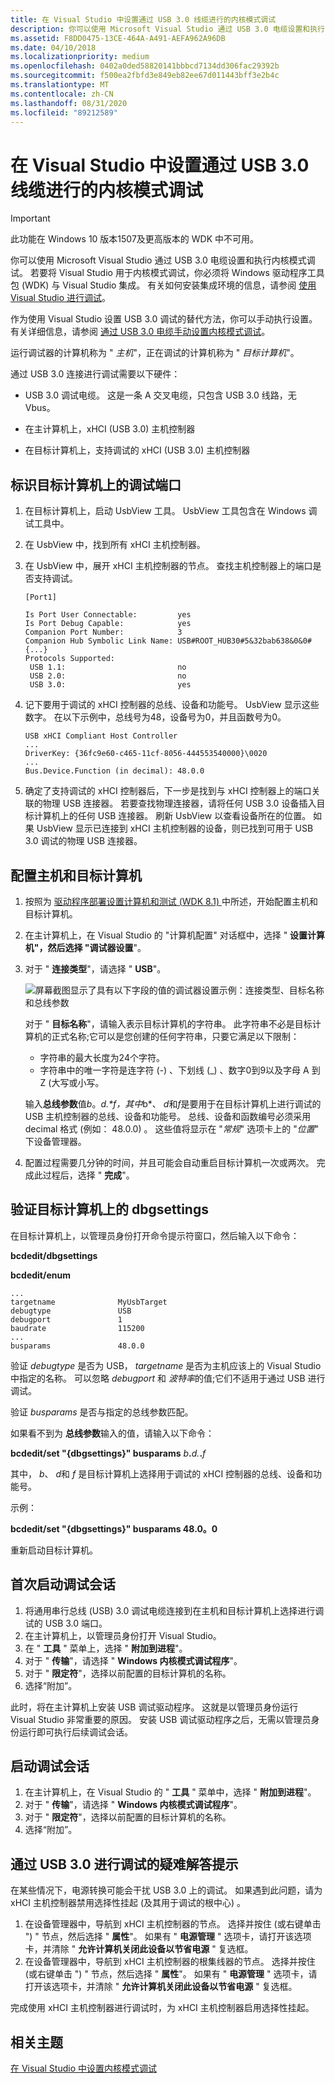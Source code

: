 ```yaml
---
title: 在 Visual Studio 中设置通过 USB 3.0 线缆进行的内核模式调试
description: 你可以使用 Microsoft Visual Studio 通过 USB 3.0 电缆设置和执行内核模式调试。
ms.assetid: F8DD0475-13CE-464A-A491-AEFA962A96DB
ms.date: 04/10/2018
ms.localizationpriority: medium
ms.openlocfilehash: 0402a0ded58820141bbbcd7134dd306fac29392b
ms.sourcegitcommit: f500ea2fbfd3e849eb82ee67d011443bff3e2b4c
ms.translationtype: MT
ms.contentlocale: zh-CN
ms.lasthandoff: 08/31/2020
ms.locfileid: "89212589"
---
```

# <a name="setting-up-kernel-mode-debugging-over-a-usb-30-cable-in-visual-studio"></a>在 Visual Studio 中设置通过 USB 3.0 线缆进行的内核模式调试

> [!IMPORTANT]
> 此功能在 Windows 10 版本1507及更高版本的 WDK 中不可用。
>

你可以使用 Microsoft Visual Studio 通过 USB 3.0 电缆设置和执行内核模式调试。 若要将 Visual Studio 用于内核模式调试，你必须将 Windows 驱动程序工具包 (WDK) 与 Visual Studio 集成。 有关如何安装集成环境的信息，请参阅 [使用 Visual Studio 进行调试](debugging-using-visual-studio.md)。

作为使用 Visual Studio 设置 USB 3.0 调试的替代方法，你可以手动执行设置。 有关详细信息，请参阅 [通过 USB 3.0 电缆手动设置内核模式调试](setting-up-a-usb-3-0-debug-cable-connection.md)。

运行调试器的计算机称为 " *主机*"，正在调试的计算机称为 " *目标计算机*"。

通过 USB 3.0 连接进行调试需要以下硬件：

-   USB 3.0 调试电缆。 这是一条 A 交叉电缆，只包含 USB 3.0 线路，无 Vbus。

-   在主计算机上，xHCI (USB 3.0) 主机控制器

-   在目标计算机上，支持调试的 xHCI (USB 3.0) 主机控制器

## <a name="span-idsetting_up_the_computer_usb3_manualspanspan-idsetting_up_the_computer_usb3_manualspanidentifying-a-debug-port-on-the-target-computer"></a><span id="setting_up_the_computer_usb3_manual"></span><span id="SETTING_UP_THE_COMPUTER_USB3_MANUAL"></span>标识目标计算机上的调试端口


1.  在目标计算机上，启动 UsbView 工具。 UsbView 工具包含在 Windows 调试工具中。
2.  在 UsbView 中，找到所有 xHCI 主机控制器。
3.  在 UsbView 中，展开 xHCI 主机控制器的节点。 查找主机控制器上的端口是否支持调试。

    ```console
    [Port1] 

    Is Port User Connectable:         yes
    Is Port Debug Capable:            yes
    Companion Port Number:            3
    Companion Hub Symbolic Link Name: USB#ROOT_HUB30#5&32bab638&0&0#{...}
    Protocols Supported:
     USB 1.1:                         no
     USB 2.0:                         no
     USB 3.0:                         yes
    ```

4.  记下要用于调试的 xHCI 控制器的总线、设备和功能号。 UsbView 显示这些数字。 在以下示例中，总线号为48，设备号为0，并且函数号为0。

    ```console
    USB xHCI Compliant Host Controller
    ...
    DriverKey: {36fc9e60-c465-11cf-8056-444553540000}\0020
    ...
    Bus.Device.Function (in decimal): 48.0.0
    ```

5.  确定了支持调试的 xHCI 控制器后，下一步是找到与 xHCI 控制器上的端口关联的物理 USB 连接器。 若要查找物理连接器，请将任何 USB 3.0 设备插入目标计算机上的任何 USB 连接器。 刷新 UsbView 以查看设备所在的位置。 如果 UsbView 显示已连接到 xHCI 主机控制器的设备，则已找到可用于 USB 3.0 调试的物理 USB 连接器。

## <a name="span-idconfiguring_the_host_and_target_computersspanspan-idconfiguring_the_host_and_target_computersspanspan-idconfiguring_the_host_and_target_computersspanconfiguring-the-host-and-target-computers"></a><span id="Configuring_the_host_and_target_computers"></span><span id="configuring_the_host_and_target_computers"></span><span id="CONFIGURING_THE_HOST_AND_TARGET_COMPUTERS"></span>配置主机和目标计算机


1.  按照为 [驱动程序部署设置计算机和测试 (WDK 8.1) ](../gettingstarted/provision-a-target-computer-wdk-8-1.md)中所述，开始配置主机和目标计算机。
2.  在主计算机上，在 Visual Studio 的 "计算机配置" 对话框中，选择 " **设置计算机"，然后选择 "调试器设置**"。
3.  对于 " **连接类型**"，请选择 " **USB**"。

    ![屏幕截图显示了具有以下字段的值的调试器设置示例：连接类型、目标名称和总线参数](images/setupusbvs.png)

    对于 " **目标名称**"，请输入表示目标计算机的字符串。 此字符串不必是目标计算机的正式名称;它可以是您创建的任何字符串，只要它满足以下限制：

    -   字符串的最大长度为24个字符。
    -   字符串中的唯一字符是连字符 (-) 、下划线 (\_) 、数字0到9以及字母 A 到 Z (大写或小写。

    输入**总线参数**值*b*。*d.**f*，其中*b*、 *d*和*f*是要用于在目标计算机上进行调试的 USB 主机控制器的总线、设备和功能号。 总线、设备和函数编号必须采用 decimal 格式 (例如： 48.0.0) 。 这些值将显示在 "*常规*" 选项卡上的 "*位置*" 下设备管理器。  

4.  配置过程需要几分钟的时间，并且可能会自动重启目标计算机一次或两次。 完成此过程后，选择 " **完成**"。

## <a name="span-idverifying_dbgsettings_on_the_target_computerspanspan-idverifying_dbgsettings_on_the_target_computerspanspan-idverifying_dbgsettings_on_the_target_computerspanverifying-dbgsettings-on-the-target-computer"></a><span id="Verifying_dbgsettings_on_the_Target_Computer"></span><span id="verifying_dbgsettings_on_the_target_computer"></span><span id="VERIFYING_DBGSETTINGS_ON_THE_TARGET_COMPUTER"></span>验证目标计算机上的 dbgsettings


在目标计算机上，以管理员身份打开命令提示符窗口，然后输入以下命令：

**bcdedit/dbgsettings**

**bcdedit/enum**

```console
...
targetname              MyUsbTarget
debugtype               USB
debugport               1
baudrate                115200
...
busparams               48.0.0
```

验证 *debugtype* 是否为 USB， *targetname* 是否为主机应该上的 Visual Studio 中指定的名称。 可以忽略 *debugport* 和 *波特率*的值;它们不适用于通过 USB 进行调试。

验证 *busparams* 是否与指定的总线参数匹配。

如果看不到为 **总线参数**输入的值，请输入以下命令：

**bcdedit/set "{dbgsettings}" busparams** <em>b</em>**.**<em>d.</em>**.**<em>f</em>

其中， *b*、 *d*和 *f* 是目标计算机上选择用于调试的 xHCI 控制器的总线、设备和功能号。

示例：

**bcdedit/set "{dbgsettings}" busparams 48.0。0**

重新启动目标计算机。

## <a name="span-idstarting_a_debugging_session_for_the_first_timespanspan-idstarting_a_debugging_session_for_the_first_timespanspan-idstarting_a_debugging_session_for_the_first_timespanstarting-a-debugging-session-for-the-first-time"></a><span id="Starting_a_Debugging_Session_for_the_First_Time"></span><span id="starting_a_debugging_session_for_the_first_time"></span><span id="STARTING_A_DEBUGGING_SESSION_FOR_THE_FIRST_TIME"></span>首次启动调试会话


1.  将通用串行总线 (USB) 3.0 调试电缆连接到在主机和目标计算机上选择进行调试的 USB 3.0 端口。
2.  在主计算机上，以管理员身份打开 Visual Studio。
3.  在 " **工具** " 菜单上，选择 " **附加到进程**"。
4.  对于 " **传输**"，请选择 " **Windows 内核模式调试程序**"。
5.  对于 " **限定符**"，选择以前配置的目标计算机的名称。
6. 选择“附加”。

此时，将在主计算机上安装 USB 调试驱动程序。 这就是以管理员身份运行 Visual Studio 非常重要的原因。 安装 USB 调试驱动程序之后，无需以管理员身份运行即可执行后续调试会话。

## <a name="span-idstarting_the_debugging_session_usb3_vsspanspan-idstarting_the_debugging_session_usb3_vsspanstarting-a-debugging-session"></a><span id="starting_the_debugging_session_usb3_vs"></span><span id="STARTING_THE_DEBUGGING_SESSION_USB3_VS"></span>启动调试会话


1.  在主计算机上，在 Visual Studio 的 " **工具** " 菜单中，选择 " **附加到进程**"。
2.  对于 " **传输**"，请选择 " **Windows 内核模式调试程序**"。
3.  对于 " **限定符**"，选择以前配置的目标计算机的名称。
4.  选择“附加”。

## <a name="span-idtroubleshooting_tips_for_debugging_over_usb_30spanspan-idtroubleshooting_tips_for_debugging_over_usb_30spantroubleshooting-tips-for-debugging-over-usb-30"></a><span id="troubleshooting_tips_for_debugging_over_usb_3.0"></span><span id="TROUBLESHOOTING_TIPS_FOR_DEBUGGING_OVER_USB_3.0"></span>通过 USB 3.0 进行调试的疑难解答提示


在某些情况下，电源转换可能会干扰 USB 3.0 上的调试。 如果遇到此问题，请为 xHCI 主机控制器禁用选择性挂起 (及其用于调试的根中心) 。

1.  在设备管理器中，导航到 xHCI 主机控制器的节点。 选择并按住 (或右键单击 ") " 节点，然后选择 " **属性**"。 如果有 " **电源管理** " 选项卡，请打开该选项卡，并清除 " **允许计算机关闭此设备以节省电源** " 复选框。
2.  在设备管理器中，导航到 xHCI 主机控制器的根集线器的节点。 选择并按住 (或右键单击 ") " 节点，然后选择 " **属性**"。 如果有 " **电源管理** " 选项卡，请打开该选项卡，并清除 " **允许计算机关闭此设备以节省电源** " 复选框。

完成使用 xHCI 主机控制器进行调试时，为 xHCI 主机控制器启用选择性挂起。

## <a name="span-idrelated_topicsspanrelated-topics"></a><span id="related_topics"></span>相关主题


[在 Visual Studio 中设置内核模式调试](setting-up-kernel-mode-debugging-in-visual-studio.md)

 

